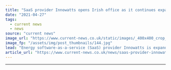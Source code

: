 ```yaml
---
title: "SaaS provider Innowatts opens Irish office as it continues expansion into Europe"
date: "2021-04-27"
tags: 
  - current news
  - news
source: "current news"
image_url: "https://www.current-news.co.uk/static/images/_400x400_crop_center-center/Cork-Ireland-credit-chumlee10-Flickr.jpg"
image_fp: "/assets/img/post_thumbnails/144.jpg"
lead: "Energy software-as-a-service (SaaS) provider Innowatts is expanding its European presence, with a new office set to open in Cork, Ireland."
article_url: "https://www.current-news.co.uk/news/saas-provider-innowatts-expands-into-europe-with-irish-office?utm_source=rss-feeds&utm_medium=rss&utm_campaign=rss"
---
```


---
